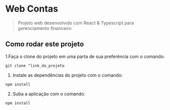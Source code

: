 # Web Contas

> Projeto web desenvolvido com React & Typescript para gerenciamento financeiro

## Como rodar este projeto

1.Faça o clone do projeto em uma parta de sua preferência com o comando:

```Shell
git clone "link_do_projeto
```

1. Instale as dependências do projeto com o comando:

```Shell
npm install
```
2. Suba a aplicação com o comando:

```Shell
npm install
```
